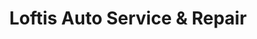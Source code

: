 ---
title: "Loftis Auto Service & Repair"
url: /burnet/loftis-auto-service-und-repair/
shop: Autowerkstatt
---